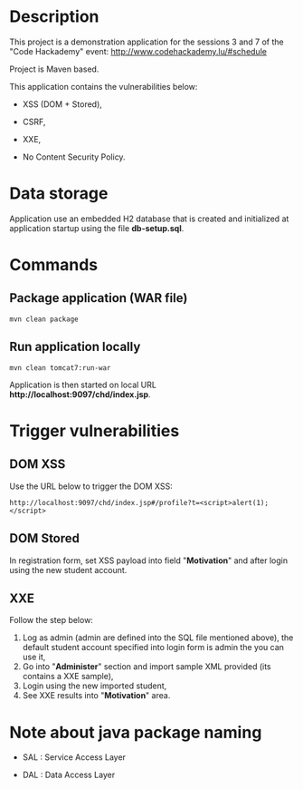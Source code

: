 # Description

This project is a demonstration application for the sessions 3 and 7 of the "Code Hackademy" event: http://www.codehackademy.lu/#schedule

Project is Maven based.

This application contains the vulnerabilities below:

* XSS (DOM + Stored),

* CSRF,

* XXE,

* No Content Security Policy.

# Data storage

Application use an embedded H2 database that is created and initialized at application startup using the file **db-setup.sql**.


# Commands

## Package application (WAR file)

```
mvn clean package
```

## Run application locally

```
mvn clean tomcat7:run-war
```

Application is then started on local URL **http://localhost:9097/chd/index.jsp**.


# Trigger vulnerabilities

## DOM XSS

Use the URL below to trigger the DOM XSS:

```
http://localhost:9097/chd/index.jsp#/profile?t=<script>alert(1);</script>

``` 

## DOM Stored

In registration form, set XSS payload into field "**Motivation**" and after login using the new student account.

## XXE

Follow the step below:

1. Log as admin (admin are defined into the SQL file mentioned above), the default student account specified into login form is admin the you can use it,
2. Go into "**Administer**" section and import sample XML provided (its contains a XXE sample),
3. Login using the new imported student,
4. See XXE results into "**Motivation**" area.


# Note about java package naming

* SAL : Service Access Layer

* DAL : Data Access Layer

